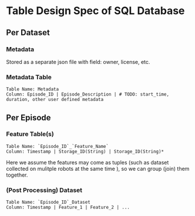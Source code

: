# Table Design Spec of SQL Database 

## Per Dataset 
### Metadata 
Stored as a separate json file with field: owner, license, etc. 

### Metadata Table 

```
Table Name: Metadata 
Column: Episode_ID | Episode_Description | # TODO: start_time, duration, other user defined metadata
```


## Per Episode

### Feature Table(s)
```
Table Name: `Episode_ID`_`Feature_Name`
Column: Timestamp | Storage_ID(String) | Storage_ID(String)*
```
Here we assume the features may come as tuples (such as dataset collected on mulitple robots at the same time ), so we can group (join) them together.

### (Post Processing) Dataset
```
Table Name: `Episode_ID`_Dataset
Column: Timestamp | Feature_1 | Feature_2 | ...
```